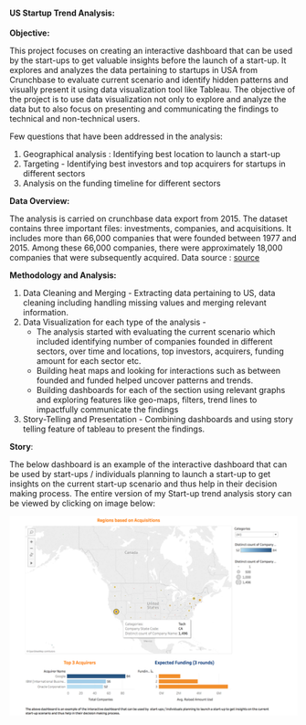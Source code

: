 
#### US Startup Trend Analysis:

__Objective:__

This project focuses on creating an interactive dashboard that can be used by the start-ups to get valuable insights before the launch of a start-up. It explores and analyzes the data pertaining to startups in USA from Crunchbase to evaluate current scenario and identify hidden patterns and visually present it using data visualization tool like Tableau. The objective of the project is to use data visualization not only to explore and analyze the data but to also focus on presenting and communicating the findings to technical and non-technical users. 

Few questions that have been addressed in the analysis:
1. Geographical analysis : Identifying best location to launch a start-up
2. Targeting - Identifying best investors and top acquirers for startups in different sectors
3. Analysis on the funding timeline for different sectors

__Data Overview:__

The analysis is carried on crunchbase data export from 2015. The dataset contains three important files: investments, companies, and acquisitions. It includes more than 66,000 companies that were founded between 1977 and 2015. Among these 66,000 companies, there were approximately 18,000 companies that were subsequently acquired. 
Data source : [source] 

[source]:https://github.com/notpeter/crunchbase-data

__Methodology and Analysis:__

1. Data Cleaning and Merging - Extracting data pertaining to US, data cleaning including handling missing values and merging relevant information.
2. Data Visualization for each type of the analysis  -
    * The analysis started with evaluating the current scenario which included identifying number of companies founded in different sectors, over time and locations, top investors, acquirers, funding amount for each sector etc. 
    * Building heat maps and looking for interactions such as between founded and funded helped uncover patterns and trends. 
    * Building dashboards for each of the section using relevant graphs and exploring features like geo-maps, filters,  trend lines to impactfully communicate the findings  
3. Story-Telling and Presentation - Combining dashboards and using story telling feature of tableau to present the findings.

__Story__:

The below dashboard is an example of the interactive dashboard that can be used by  start-ups / individuals planning to launch a start-up to get insights on the current start-up scenario and thus help in their decision making process.
The entire version of my Start-up trend analysis story can be viewed by clicking on image below:

[![title](Tableau.png "Title")](https://public.tableau.com/profile/dakshata#!/vizhome/StartUpTrendAnalysis/StartupAnalysis?publish=yes)
